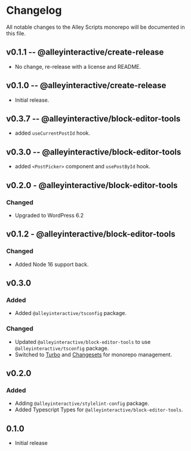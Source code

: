 # Changelog

All notable changes to the Alley Scripts monorepo will be documented in this file.

## v0.1.1 -- @alleyinteractive/create-release

- No change, re-release with a license and README.

## v0.1.0 -- @alleyinteractive/create-release

- Initial release.

## v0.3.7 -- @alleyinteractive/block-editor-tools

- added `useCurrentPostId` hook.

## v0.3.0 -- @alleyinteractive/block-editor-tools

- added `<PostPicker>` component and `usePostById` hook.

## v0.2.0 - @alleyinteractive/block-editor-tools

### Changed

- Upgraded to WordPress 6.2

## v0.1.2 - @alleyinteractive/block-editor-tools

### Changed

- Added Node 16 support back.

## v0.3.0

### Added

- Added `@alleyinteractive/tsconfig` package.

### Changed

- Updated `@alleyinteractive/block-editor-tools` to use `@alleyinteractive/tsconfig` package.
- Switched to [Turbo](https://turbo.build/) and
  [Changesets](https://github.com/changesets/changesets) for monorepo
  management.

## v0.2.0

### Added

- Adding `@alleyinteractive/stylelint-config` package.
- Added Typescript Types for `@alleyinteractive/block-editor-tools`.

## 0.1.0

- Initial release
